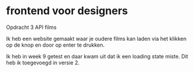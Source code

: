 # frontend voor designers

Opdracht 3      API films

Ik heb een website gemaakt waar je oudere films kan laden via het klikken op de knop en door op enter te drukken.

Ik heb in week 9 getest en daar kwam uit dat ik een loading state miste.
Dit heb ik toegevoegd in versie 2.

